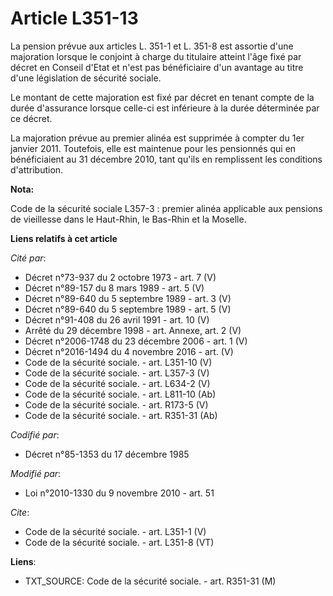# Article L351-13

La pension prévue aux articles L. 351-1 et L. 351-8 est assortie d'une majoration lorsque le conjoint à charge du titulaire
atteint l'âge fixé par décret en Conseil d'Etat et n'est pas bénéficiaire d'un avantage au titre d'une législation de
sécurité sociale. 

Le montant de cette majoration est fixé par décret en tenant compte de la durée d'assurance lorsque celle-ci est inférieure à
la durée déterminée par ce décret. 

La majoration prévue au premier alinéa est supprimée à compter du 1er janvier 2011. Toutefois, elle est maintenue pour les
pensionnés qui en bénéficiaient au 31 décembre 2010, tant qu'ils en remplissent les conditions d'attribution.

**Nota:**

Code de la sécurité sociale L357-3 : premier alinéa applicable aux pensions de vieillesse dans le Haut-Rhin, le Bas-Rhin et
la Moselle.

**Liens relatifs à cet article**

_Cité par_:

  - Décret n°73-937 du 2 octobre 1973 - art. 7 (V)
  - Décret n°89-157 du 8 mars 1989 - art. 5 (V)
  - Décret n°89-640 du 5 septembre 1989 - art. 3 (V)
  - Décret n°89-640 du 5 septembre 1989 - art. 5 (V)
  - Décret n°91-408 du 26 avril 1991 - art. 10 (V)
  - Arrêté du 29 décembre 1998 - art. Annexe, art. 2 (V)
  - Décret n°2006-1748 du 23 décembre 2006 - art. 1 (V)
  - Décret n°2016-1494 du 4 novembre 2016 - art. (V)
  - Code de la sécurité sociale. - art. L351-10 (V)
  - Code de la sécurité sociale. - art. L357-3 (V)
  - Code de la sécurité sociale. - art. L634-2 (V)
  - Code de la sécurité sociale. - art. L811-10 (Ab)
  - Code de la sécurité sociale. - art. R173-5 (V)
  - Code de la sécurité sociale. - art. R351-31 (Ab)

_Codifié par_:

  - Décret n°85-1353 du 17 décembre 1985

_Modifié par_:

  - Loi n°2010-1330 du 9 novembre 2010 - art. 51

_Cite_:

  - Code de la sécurité sociale. - art. L351-1 (V)
  - Code de la sécurité sociale. - art. L351-8 (VT)

**Liens**:

  - TXT_SOURCE: Code de la sécurité sociale. - art. R351-31 (M)
